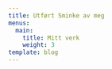 ```yaml
---
title: Utført Sminke av meg
menus:
  main:
    title: Mitt verk
    weight: 3
template: blog
---
```

